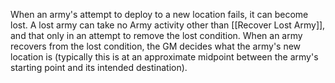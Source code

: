 When an army's attempt to deploy to a new location fails, it can become lost. A lost army can take no Army activity other than [[Recover Lost Army]], and that only in an attempt to remove the lost condition. When an army recovers from the lost condition, the GM decides what the army's new location is (typically this is at an approximate midpoint between the army's starting point and its intended destination).